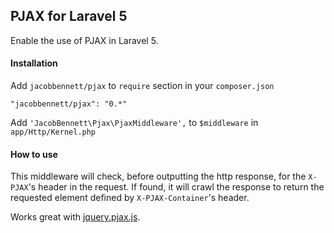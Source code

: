 ## PJAX for Laravel 5

Enable the use of PJAX in Laravel 5.

#### Installation

Add `jacobbennett/pjax` to `require` section in your `composer.json`

	"jacobbennett/pjax": "0.*"

Add `'JacobBennett\Pjax\PjaxMiddleware',` to `$middleware` in `app/Http/Kernel.php`

#### How to use

This middleware will check, before outputting the http response, for the `X-PJAX`'s 
header in the request. If found, it will crawl the response to return the requested 
element defined by `X-PJAX-Container`'s header.

Works great with [jquery.pjax.js](https://github.com/defunkt/jquery-pjax).
